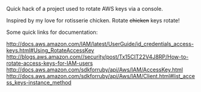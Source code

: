 
Quick hack of a project used to rotate AWS keys via a console.

Inspired by my love for rotisserie chicken. Rotate ~~chicken~~ keys rotate!

Some quick links for documentation:

http://docs.aws.amazon.com/IAM/latest/UserGuide/id_credentials_access-keys.html#Using_RotateAccessKey
http://blogs.aws.amazon.com//security/post/Tx15CIT22V4J8RP/How-to-rotate-access-keys-for-IAM-users
http://docs.aws.amazon.com/sdkforruby/api/Aws/IAM/AccessKey.html
http://docs.aws.amazon.com/sdkforruby/api/Aws/IAM/Client.html#list_access_keys-instance_method
